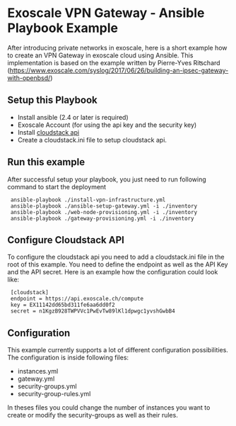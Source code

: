 # Exoscale VPN Gateway - Ansible Playbook Example

After introducing private networks in exoscale, here is a short example how to create an VPN Gateway in exoscale cloud using Ansible. This implementation is based on the example written by Pierre-Yves Riʦchard‏ (https://www.exoscale.com/syslog/2017/06/26/building-an-ipsec-gateway-with-openbsd/)

## Setup this Playbook

* Install ansible (2.4 or later is required)
* Exoscale Account (for using the api key and the security key)
* Install [cloudstack api](https://github.com/exoscale/cs)
* Create a cloudstack.ini file to setup cloudstack api.

## Run this example
After successful setup your playbook, you just need to run following command to start the deployment

     ansible-playbook ./install-vpn-infrastructure.yml
     ansible-playbook ./ansible-setup-gateway.yml -i ./inventory
     ansible-playbook ./web-node-provisioning.yml -i ./inventory
     ansible-playbook ./gateway-provisioning.yml -i ./inventory

## Configure Cloudstack API

To configure the cloudstack api you need to add a cloudstack.ini file in the root of this example. You need to
define the endpoint as well as the API Key and the API secret. Here is an example how the configuration could
look like:

     [cloudstack]
     endpoint = https://api.exoscale.ch/compute
     key = EX11142dd65bd311fe6aa6dd0f2
     secret = n1KgzB928TWPVVc1PwEvTw89lKl1dpwgc1yvshGwbB4

## Configuration

This example currently supports a lot of different configuration possibilities. The configuration is inside following files:
* instances.yml
* gateway.yml
* security-groups.yml
* security-group-rules.yml

In theses files you could change the number of instances you want to create or modify the security-groups as well as their rules.
